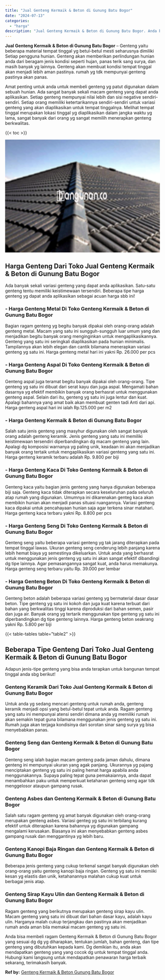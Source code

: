 ```yaml
---
title: "Jual Genteng Kermaik & Beton di Gunung Batu Bogor"
date: "2024-07-13"
categories: 
  - "harga"
description: "Jual Genteng Kermaik & Beton di Gunung Batu Bogor. Anda bisa membeli ragam Genteng Kermaik & Beton di Gunung Batu Bogor yang sesuai dg dg yg diharapkan, tent..."
---
```


**Jual Genteng Kermaik & Beton di Gunung Batu Bogor** – Genteng yaitu beberapa material tempat tinggal yg betul-betul mesti seharusnya dimiliki Setiap pengguna hunian. Genteng akan memberikan perlindungan hunian anda dari beragam jenis kondisi seperti hujan, panas terik sang surya, dan masih banyak yg lainnya. Genteng akan membuat kondisi tempat tinggal akan menjadi lebih aman pastinya. rumah yg tdk mempunyai genteng pastinya akan panas.

Amat penting untuk anda untuk membeli genteng yg patut digunakan dalam sebuah hunian. Ada sangat banyak sekali macam genteng yang dapat anda aplikasikan. Setiap genteng mempunyai nilai lebih dan sisi negative sendiri-sendiri. Setiap orang memiliki ketertarikannya sendiri-sendiri untuk variasi genteng yang akan diaplikasikan untuk tempat tinggalnya. Melihat tempat tinggal merupakan lokasi tinggal yg diaplikasikan dalam jangka waktu yg lama, sangat banyak dari orang yg sangat memilih menerapkan genteng berkwalitas.

{{< toc >}}

![Jual Genteng Kermaik & Beton di Gunung Batu Bogor](/images/genteng-minimalis-murah25.png)

## Harga Genteng Dari Toko Jual Genteng Kermaik & Beton di Gunung Batu Bogor

Ada banyak sekali variasi genteng yang dapat anda aplikasikan. Satu-satu genteng tentu memiliki keistimewaan tersendiri. Beberapa tipe harga genteng yg dapat anda aplikasikan sebagai acuan harga sbb ini!

### \- Harga Genteng Metal Di Toko Genteng Kermaik & Beton di Gunung Batu Bogor

Bagian ragam genteng yg begitu banyak dipakai oleh orang-orang adalah genteng metal. Macam yang satu ini sungguh-sungguh luar umum yang dan menjadikan begitu banyak orang menginginkan untuk mengaplikasikannya. Genteng yang satu ini seringkali diaplikasikan pada hunian minimalis. Tampilannya akan lebih elegan dan cantik bilamana menerapkan variasi genteng yg satu ini. Harga genteng metal hari ini yakni Rp. 26.000 per pcs

### \- Harga Genteng Aspal Di Toko Genteng Kermaik & Beton di Gunung Batu Bogor

Genteng aspal juga teramat begitu banyak dipakai oleh orang-orang. Tipe genteng yg satu ini dibuat dari serat kayu dan juga aspal. Mengamati bahan dasarnya yg efektif membikin banyak orang berhasrat untuk menggunakan genteng aspal. Selain dari itu, genteng yg satu ini juga lentur dan kuat. Apalagi bahannya yang amat baik akan membuat genten tadi Anti dari api. Harga genteng aspal hari ini ialah Rp.125.000 per m2

### \- Harga Genteng Kermaik & Beton di Gunung Batu Bogor

Salah satu jenis genteng yang masyhur digunakan oleh sangat banyak orang adalah genteng keramik. Jenis genteng yang satu ini memiliki keistimewaan tersendiri diperbandingkan dg macam genteng yang lain. Apalagi dg komposisi warnanya yg paling unik, keadaan ini akan menjadikan banyak orang tertaik untuk mengaplikasikan variasi genteng yang satu ini. Harga genteng keramik terbaru adalah Rp. 9.800 per biji

### \- Harga Genteng Kaca Di Toko Genteng Kermaik & Beton di Gunung Batu Bogor

Genteng kaca yaitu bagian jenis genteng yang hanya digunakan beberapa biji saja. Genteng kaca tidak diterapkan secara keseluruhan pada seluruh atap rumah yang digunakan. Umumnya ini dikarenakan genteg kaca akan membikin hunian akan menjadi panas situasi ruangannya. Variasi genteng kaca dipakai untuk pencahayaan hunian saja agar terkena sinar matahari. Harga genteng kaca terbaru yakni Rp. 8.800 per pcs

### \- Harga Genteng Seng Di Toko Genteng Kermaik & Beton di Gunung Batu Bogor

Genteng seng yaitu beberapa variasi genteng yg tak jarang diterapkan pada tempat tinggal lawas. Ukuran genteng seng cenderung lebih panjang karena lebih hemat biaya yg semestinya dikeluarkan. Untuk anda yang berhasrat untuk menggunakan jenis genteng yg satu ini akan sangat efektif dibandingi dg tipe lainnya. Agar pemasangannya sangat kuat, anda harus memakunya. Harga genteng seng terbaru yaitu Rp. 39.000 per lembar

### \- Harga Genteng Beton Di Toko Genteng Kermaik & Beton di Gunung Batu Bogor

Genteng beton adalah beberapa variasi genteng yg bermaterial dasar dasar beton. Tipe genteng yg satu ini kokoh dan juga kuat karena terbuat dari bahan yang berkwalitas tinggi karena diproduksi dari bahan semen, pasir dan juga air. Banyak orang yg tertarik menggunakan tipe genteng yg satu ini diperbandingkan dg tipe genteng lainnya. Harga genteng beton seakrang yakni Rp. 5.800 per biji

{{< table-tables table="table2" >}}

## Beberapa Tipe Genteng Dari Toko Jual Genteng Kermaik & Beton di Gunung Batu Bogor

Adapun jenis-tipe genteng yang bisa anda terapkan untuk bangunan tempat tinggal anda sbg berikut!

### Genteng Keramik Dari Toko Jual Genteng Kermaik & Beton di Gunung Batu Bogor

Untuk anda yg sedang mencari genteng untuk rumah anda, genteng keramik menjadi opsi yang betul-betul tepat untuk anda. Ragam genteng yang satu ini mempunyai atensi sendiri dimana anda yg memiliki rumah akan semakin tepat guna bilamana menggunakan jenis genteng yg satu ini. Rumah juga akan terjaga kondisinya dari sorotan sinar sang surya yg bisa menyebabkan panas.

### Genteng Seng dan Genteng Kermaik & Beton di Gunung Batu Bogor

Genteng seng ialah bagian macam genteng pada jaman dahulu, dimana genteng ini mempunyai ukuran yang agak panjang. Ukurannya yg pajang menciptakan genteng yg satu ini paling hemat harga apabila anda menggunakannya. Supaya paling tepat guna pemakaiannya, anda dapat menambahkan paku untuk memperkuat ketahanan genteng seng agar tdk menggelosor ataupun gampang rusak.

### Genteng Asbes dan Genteng Kermaik & Beton di Gunung Batu Bogor

Salah satu ragam genteng yg amat banyak digunakan oleh orang-orang merupakan genteng asbes. Variasi genteg yg satu ini terbilang kurang efektif untuk diterapkan karena bahannya yg digunakan gampang mengalami kerusakan. Biasanya ini akan menyebabkan genteng asbes gampang rusak dan menggantinya yg lebih baru.

### Genteng Kanopi Baja Ringan dan Genteng Kermaik & Beton di Gunung Batu Bogor

Beberapa jenis genteng yang cukup terkenal sangat banyak digunakan oleh orang-orang yaitu genteng kanopi baja ringan. Genteng yg satu ini memiiki kesan yg elastis dan unik, ketahanannya malahan cukup kuat untuk berbagai jenis atap.

### Genteng Sirap Kayu Ulin dan Genteng Kermaik & Beton di Gunung Batu Bogor

Ragam genteng yang berikutnya merupakan genteng sirap kayu ulin. Macam genteng yang satu ini dibuat dari bahan dasar kayu, adalah kayu ulin. Harganya malah cukup terjangkau dan pastinya akan menjadikan rumah anda aman bila memakai macam genteng yg satu ini.

Anda bisa membeli ragam Genteng Kermaik & Beton di Gunung Batu Bogor yang sesuai dg dg yg diharapkan, tentukan jumlah, bahan genteng, dan tipe genteng yang dibutuhkan kepada kami. Dg demikian itu, anda akan mendapatkan genteng yang yang cocok dg untuk tempat tinggal anda. Hubungi kami langsung untuk mendapatkan penawaran harga terbaik sekarang, terimakasih banyak.

**Ref by:**  [Genteng Kermaik & Beton  Gunung Batu Bogor](https://id.wikipedia.org/wiki/Genteng)
